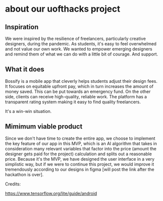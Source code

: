 # about our uofthacks project

## Inspiration
We were inspired by the resilience of freelancers, particularly creative designers, during the pandemic. 
As students, it's easy to feel overwhelmed and not value our own work. 
We wanted to empower emerging designers and remind them of what we can do with a little bit of courage. And support.

## What it does
Bossify is a mobile app that cleverly helps students adjust their design fees.
It focuses on equitable upfront pay, which in turn increases the amount of money saved. 
This can be put towards an emergency fund. On the other side, clients can receive high-quality, reliable work. 
The platform has a transparent rating system making it easy to find quality freelancers.

It's a win-win situation.

## Mimimum viable product
Since we don't have time to create the entire app, we choose to implement the key 
feature of our app in this MVP, which is an AI algorithm that takes in consideration 
many relevant variables that factor into the price (amount the designer gets paid for the project) calculation
and splits out a reasonable price. Because it's the MVP, we have designed the user interface in a very simplistic way,
but if we were to continue this project, we would improve it tremendously according to our designs in figma [will
post the link after the hackathon is over]. 

Credits:

https://www.tensorflow.org/lite/guide/android



